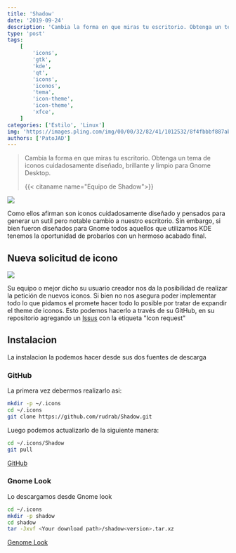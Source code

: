 ```yaml
---
title: 'Shadow'
date: '2019-09-24'
description: 'Cambia la forma en que miras tu escritorio. Obtenga un tema de iconos cuidadosamente diseñado, brillante y limpio para Gnome Desktop.'
type: 'post'
tags:
    [
        'icons',
        'gtk',
        'kde',
        'qt',
        'icons',
        'iconos',
        'tema',
        'icon-theme',
        'icon-theme',
        'xfce',
    ]
categories: ['Estilo', 'Linux']
img: 'https://images.pling.com/img/00/00/32/82/41/1012532/8f4fbbbf887ab60874564a5ae6cf25cdd8c10d9cfd3b058a272eea0d5a124631f79c.png'
authors: ['PatoJAD']
---
```


> Cambia la forma en que miras tu escritorio. Obtenga un tema de iconos cuidadosamente diseñado, brillante y limpio para Gnome Desktop.
>
> {{< citaname name="Equipo de Shadow">}}

![](https://images.pling.com/img/00/00/32/82/41/1012532/2d5d5eb053c500f8cb4cdc9234db648c456d4c8568e06daf16772f1f9c6e55e21045.png)

Como ellos afirman son iconos cuidadosamente diseñado y pensados para generar un sutil pero notable cambio a nuestro escritorio. Sin embargo, si bien fueron diseñados para Gnome todos aquellos que utilizamos KDE tenemos la oportunidad de probarlos con un hermoso acabado final.

## Nueva solicitud de icono

![](http://rudrab.github.io/Shadow/burn-in.gif)

Su equipo o mejor dicho su usuario creador nos da la posibilidad de realizar la petición de nuevos iconos. Si bien no nos asegura poder implementar todo lo que pidamos el promete hacer todo lo posible por tratar de expandir el theme de iconos. Esto podemos hacerlo a través de su GitHub, en su repositorio agregando un [Issus](https://github.com/rudrab/Shadow/issues) con la etiqueta "Icon request"

## Instalacion

La instalacion la podemos hacer desde sus dos fuentes de descarga

### GitHub

La primera vez debermos realizarlo asi:

```zsh
mkdir -p ~/.icons
cd ~/.icons
git clone https://github.com/rudrab/Shadow.git
```

Luego podemos actualizarlo de la siguiente manera:

```zsh
cd ~/.icons/Shadow
git pull
```

[GitHub](https://github.com/rudrab/Shadow)

### Gnome Look

Lo descargamos desde Gnome look

```zsh
cd ~/.icons
mkdir -p shadow
cd shadow
tar -Jxvf <Your download path>/shadow<version>.tar.xz
```

[Genome Look](https://www.gnome-look.org/content/show.php/Shadow?content=170398)
